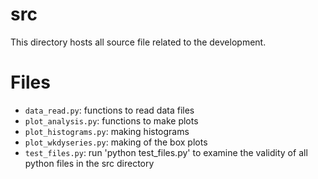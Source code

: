 # src
This directory hosts all source file related to the development.

# Files
* `data_read.py`: functions to read data files
* `plot_analysis.py`: functions to make plots
* `plot_histograms.py`: making histograms
* `plot_wkdyseries.py`: making of the box plots
* `test_files.py`: run 'python test_files.py' to examine the validity of all python files in the src directory